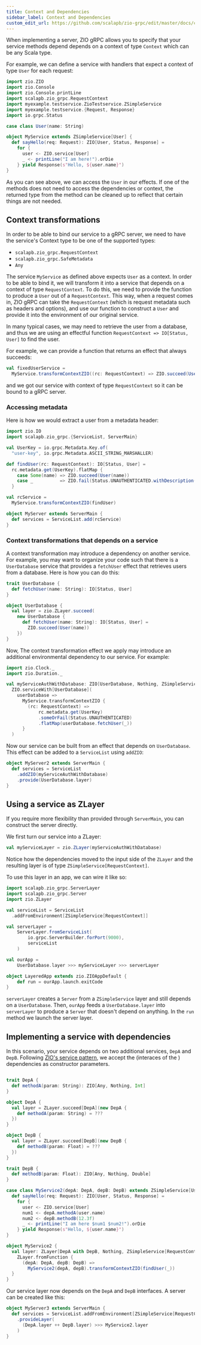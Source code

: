 ```yaml
---
title: Context and Dependencies
sidebar_label: Context and Dependencies
custom_edit_url: https://github.com/scalapb/zio-grpc/edit/master/docs/context.md
---
```


When implementing a server, ZIO gRPC allows you to specify that your service
methods depend depends on a context of type `Context` which can be any Scala type.

For example, we can define a service with handlers that expect a context of type `User` for each request:

```scala mdoc
import zio.ZIO
import zio.Console
import zio.Console.printLine
import scalapb.zio_grpc.RequestContext
import myexample.testservice.ZioTestservice.ZSimpleService
import myexample.testservice.{Request, Response}
import io.grpc.Status

case class User(name: String)

object MyService extends ZSimpleService[User] {
  def sayHello(req: Request): ZIO[User, Status, Response] =
    for {
      user <- ZIO.service[User]
      _ <- printLine("I am here!").orDie
    } yield Response(s"Hello, ${user.name}")
}
```

As you can see above, we can access the `User` in our effects. If one of the methods does not need to access the dependencies or context, the returned type from the method can be cleaned up to reflect that certain things are not needed.

## Context transformations

In order to be able to bind our service to a gRPC server, we need to have the
service's Context type to be one of the supported types:
* `scalapb.zio_grpc.RequestContext`
* `scalapb.zio_grpc.SafeMetadata`
* `Any`

The service `MyService` as defined above expects `User` as a context. In order to be able to bind it, we will transform it into a service that depends on a context of type `RequestContext`. To do this, we need to provide the function to produce a `User` out of a `RequestContext`. This way, when a request comes in, ZIO gRPC can take the `RequestContext` (which is request metadata such as headers and options), and use our function to construct a `User` and provide it into the environment of our original service.

In many typical cases, we may need to retrieve the user from a database, and thus we are using an effectful function `RequestContext => IO[Status, User]` to find the user.

For example, we can provide a function that returns an effect that always succeeds:

```scala mdoc
val fixedUserService =
  MyService.transformContextZIO((rc: RequestContext) => ZIO.succeed(User("foo")))
```

and we got our service with context of type `RequestContext` so it can be bound to a gRPC server.

### Accessing metadata

Here is how we would extract a user from a metadata header:
```scala mdoc
import zio.IO
import scalapb.zio_grpc.{ServiceList, ServerMain}

val UserKey = io.grpc.Metadata.Key.of(
  "user-key", io.grpc.Metadata.ASCII_STRING_MARSHALLER)

def findUser(rc: RequestContext): IO[Status, User] =
  rc.metadata.get(UserKey).flatMap {
    case Some(name) => ZIO.succeed(User(name))
    case _          => ZIO.fail(Status.UNAUTHENTICATED.withDescription("No access!"))
  }

val rcService =
  MyService.transformContextZIO(findUser)

object MyServer extends ServerMain {
  def services = ServiceList.add(rcService)
}
```

### Context transformations that depends on a service

A context transformation may introduce a dependency on another service. For example, you
may want to organize your code such that there is a `UserDatabase` service that provides
a `fetchUser` effect that retrieves users from a database. Here is how you can do this:

```scala mdoc
trait UserDatabase {
  def fetchUser(name: String): IO[Status, User]
}

object UserDatabase {
  val layer = zio.ZLayer.succeed(
    new UserDatabase {
      def fetchUser(name: String): IO[Status, User] =
        ZIO.succeed(User(name))
    })
}
```

Now, The context transformation effect we apply may introduce an additional environmental dependency to our service. For example:
```scala mdoc
import zio.Clock._
import zio.Duration._

val myServiceAuthWithDatabase: ZIO[UserDatabase, Nothing, ZSimpleService[RequestContext]] =
  ZIO.serviceWith[UserDatabase](
    userDatabase =>
      MyService.transformContextZIO {
        (rc: RequestContext) =>
            rc.metadata.get(UserKey)
            .someOrFail(Status.UNAUTHENTICATED)
            .flatMap(userDatabase.fetchUser(_))
      }
  )
```

Now our service can be built from an effect that depends on `UserDatabase`. This effect can be
added to a `ServiceList` using `addZIO`:

```scala mdoc
object MyServer2 extends ServerMain {
  def services = ServiceList
    .addZIO(myServiceAuthWithDatabase)
    .provide(UserDatabase.layer)
}
```

## Using a service as ZLayer

If you require more flexibility than provided through `ServerMain`, you can construct
the server directly.

We first turn our service into a ZLayer:

```scala mdoc
val myServiceLayer = zio.ZLayer(myServiceAuthWithDatabase)
```

Notice how the dependencies moved to the input side of the `ZLayer` and the resulting layer is of
type `ZSimpleService[RequestContext]`.

To use this layer in an app, we can wire it like so:

```scala mdoc
import scalapb.zio_grpc.ServerLayer
import scalapb.zio_grpc.Server
import zio.ZLayer

val serviceList = ServiceList
  .addFromEnvironment[ZSimpleService[RequestContext]]

val serverLayer =
    ServerLayer.fromServiceList(
        io.grpc.ServerBuilder.forPort(9000),
        serviceList
    )

val ourApp =
    UserDatabase.layer >>> myServiceLayer >>> serverLayer

object LayeredApp extends zio.ZIOAppDefault {
    def run = ourApp.launch.exitCode
}
```

`serverLayer` creates a `Server` from a `ZSimpleService` layer and still depends on a `UserDatabase`. Then, `ourApp` feeds a `UserDatabase.layer` into `serverLayer` to produce
a `Server` that doesn't depend on anything. In the `run` method we launch the server layer.

## Implementing a service with dependencies

In this scenario, your service depends on two additional services, `DepA` and `DepB`.  Following [ZIO's service pattern](https://zio.dev/reference/service-pattern/), we accept the (interaces of the ) dependencies as constructor parameters.

```scala mdoc

trait DepA {
  def methodA(param: String): ZIO[Any, Nothing, Int]
}

object DepA {
  val layer = ZLayer.succeed[DepA](new DepA {
    def methodA(param: String) = ???
  })
}

object DepB {
  val layer = ZLayer.succeed[DepB](new DepB {
    def methodB(param: Float) = ???
  })
}

trait DepB {
  def methodB(param: Float): ZIO[Any, Nothing, Double]
}

case class MyService2(depA: DepA, depB: DepB) extends ZSimpleService[User] {
  def sayHello(req: Request): ZIO[User, Status, Response] =
    for {
      user <- ZIO.service[User]
      num1 <- depA.methodA(user.name)
      num2 <- depB.methodB(12.3f)
      _ <- printLine("I am here $num1 $num2!").orDie
    } yield Response(s"Hello, ${user.name}")
}

object MyService2 {
  val layer: ZLayer[DepA with DepB, Nothing, ZSimpleService[RequestContext]] =
    ZLayer.fromFunction {
      (depA: DepA, depB: DepB) =>
        MyService2(depA, depB).transformContextZIO(findUser(_))
  }
}
```

Our service layer now depends on the `DepA` and `DepB` interfaces. A server can be created like this:

```scala mdoc
object MyServer3 extends ServerMain {
  def services = ServiceList.addFromEnvironment[ZSimpleService[RequestContext]]
    .provideLayer(
      (DepA.layer ++ DepB.layer) >>> MyService2.layer
    )
}
```
